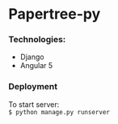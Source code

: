 # Papertree-py

### Technologies:
- Django
- Angular 5

### Deployment
To start server:  
`
$ python manage.py runserver
`
